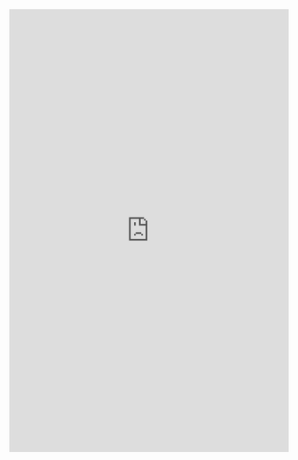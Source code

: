 <iframe id="eazybi_dashboard" width="100%" height="798" src="https://eazybi.com/accounts/1/embed/dashboard/6?resize_iframe=https%3A%2F%2Fdocs.eazybi.com%2Fplugins%2Fresize_iframe.html" frameborder="0"></iframe>
